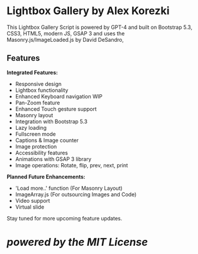 # Lightbox Gallery by Alex Korezki

This Lightbox Gallery Script is powered by GPT-4 and built on Bootstrap 5.3, CSS3, HTML5, modern JS, GSAP 3 and uses the Masonry.js/ImageLoaded.js by David DeSandro,

## Features

**Integrated Features:**

- Responsive design
- Lightbox functionality
- Enhanced Keyboard navigation WIP
- Pan-Zoom feature
- Enhanced Touch gesture support
- Masonry layout
- Integration with Bootstrap 5.3
- Lazy loading
- Fullscreen mode
- Captions & Image counter
- Image protection
- Accessibility features
- Animations with GSAP 3 library
- Image operations: Rotate, flip, prev, next, print

**Planned Future Enhancements:**

- 'Load more..' function (For Masonry Layout)
- ImageArray.js (For outsourcing Images and Code)
- Video support
- Virtual slide

Stay tuned for more upcoming feature updates.

# _powered by the MIT License_
